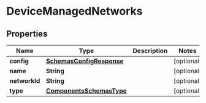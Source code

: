 # DeviceManagedNetworks

## Properties
Name | Type | Description | Notes
------------ | ------------- | ------------- | -------------
**config** | [**SchemasConfigResponse**](SchemasConfigResponse.md) |  |  [optional]
**name** | **String** |  |  [optional]
**networkId** | **String** |  |  [optional]
**type** | [**ComponentsSchemasType**](ComponentsSchemasType.md) |  |  [optional]
